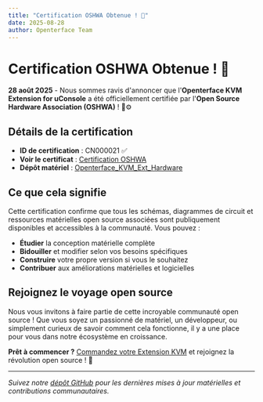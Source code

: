 ```yaml
---
title: "Certification OSHWA Obtenue ! 🎉"
date: 2025-08-28
author: Openterface Team
---
```


# Certification OSHWA Obtenue ! 🎉

**28 août 2025** - Nous sommes ravis d'annoncer que l'**Openterface KVM Extension for uConsole** a été officiellement certifiée par l'**Open Source Hardware Association (OSHWA)** ! 🤠⚙️

## Détails de la certification

- **ID de certification** : CN000021 ✅
- **Voir le certificat** : [Certification OSHWA](https://lnkd.in/gt-yvDuU)
- **Dépôt matériel** : [Openterface_KVM_Ext_Hardware](https://github.com/TechxArtisanStudio/Openterface_KVM_Ext_Hardware)

## Ce que cela signifie

Cette certification confirme que tous les schémas, diagrammes de circuit et ressources matérielles open source associées sont publiquement disponibles et accessibles à la communauté. Vous pouvez :

- **Étudier** la conception matérielle complète
- **Bidouiller** et modifier selon vos besoins spécifiques  
- **Construire** votre propre version si vous le souhaitez
- **Contribuer** aux améliorations matérielles et logicielles

## Rejoignez le voyage open source

Nous vous invitons à faire partie de cette incroyable communauté open source ! Que vous soyez un passionné de matériel, un développeur, ou simplement curieux de savoir comment cela fonctionne, il y a une place pour vous dans notre écosystème en croissance.

**Prêt à commencer ?** [Commandez votre Extension KVM](https://shop.techxartisan.com/products/openterface-kvm-ext-for-uconsole) et rejoignez la révolution open source ! 🚀

---

*Suivez notre [dépôt GitHub](https://github.com/TechxArtisanStudio/Openterface_KVM_Ext_Hardware) pour les dernières mises à jour matérielles et contributions communautaires.*
